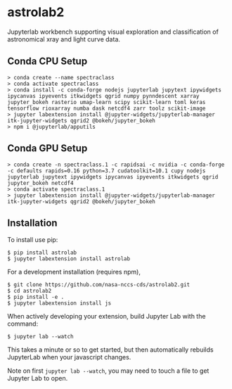 astrolab2
===============================

Jupyterlab workbench supporting visual exploration and classification of astronomical xray and light curve data.

Conda CPU Setup
---------------
   
    > conda create --name spectraclass
    > conda activate spectraclass
    > conda install -c conda-forge nodejs jupyterlab jupytext ipywidgets ipycanvas ipyevents itkwidgets qgrid numpy pynndescent xarray jupyter_bokeh rasterio umap-learn scipy scikit-learn toml keras tensorflow rioxarray numba dask netcdf4 zarr toolz scikit-image
    > jupyter labextension install @jupyter-widgets/jupyterlab-manager itk-jupyter-widgets qgrid2 @bokeh/jupyter_bokeh
    > npm i @jupyterlab/apputils

Conda GPU Setup
---------------

    > conda create -n spectraclass.1 -c rapidsai -c nvidia -c conda-forge  -c defaults rapids=0.16 python=3.7 cudatoolkit=10.1 cupy nodejs jupyterlab jupytext ipywidgets ipycanvas ipyevents itkwidgets qgrid jupyter_bokeh netcdf4
    > conda activate spectraclass.1
    > jupyter labextension install @jupyter-widgets/jupyterlab-manager itk-jupyter-widgets qgrid2 @bokeh/jupyter_bokeh

Installation
------------

To install use pip:

    $ pip install astrolab
    $ jupyter labextension install astrolab

For a development installation (requires npm),

    $ git clone https://github.com/nasa-nccs-cds/astrolab2.git
    $ cd astrolab2
    $ pip install -e .
    $ jupyter labextension install js

When actively developing your extension, build Jupyter Lab with the command:

    $ jupyter lab --watch

This takes a minute or so to get started, but then automatically rebuilds JupyterLab when your javascript changes.

Note on first `jupyter lab --watch`, you may need to touch a file to get Jupyter Lab to open.


